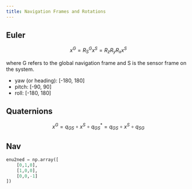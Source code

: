 ```yaml
---
title: Navigation Frames and Rotations
---
```


## Euler

$$
x^G = R_{S}^G x^S = R_z R_y R_x x^S
$$

where G refers to the global navigation frame and S is the sensor frame on the system.

- yaw (or heading): [-180, 180]
- pitch: [-90, 90]
- roll: [-180, 180]

## Quaternions

$$
x^G = q_{GS} \circ x^S \circ q_{GS}^* = q_{GS} \circ x^S \circ q_{SG} 
$$

## Nav

```python
enu2ned = np.array([
    [0,1,0],
    [1,0,0],
    [0,0,-1]
])
```
